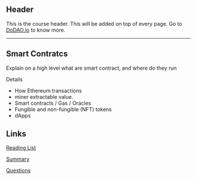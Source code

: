 ## Header
This is the course header. This will be added on top of every page. Go to [DoDAO.io](https://www.dodao.io) to know more.

---

## Smart Contratcs
 
Explain on a high level what are smart contract, and where do they run

Details 
* How Ethereum transactions
* miner extractable value.
* Smart contracts / Gas / Oracles
* Fungible and non-fungible (NFT) tokens 
* dApps


## Links
[Reading List](./../../generated/readings/blockchain_basics.md)

[Summary](./../../generated/summaries/blockchain_basics.md)

[Questions](./../../generated/questions/blockchain_basics.md)